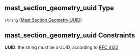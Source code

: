 ## mast_section_geometry_uuid Type

`string` ([Mast Section Geometry UUID](iea43_wra_data_model-properties-measurement-location-measurement-location-properties-measurement-point-items-properties-mounting-arrangement-items-properties-mast-section-geometry-uuid.md))

## mast_section_geometry_uuid Constraints

**UUID**: the string must be a UUID, according to [RFC 4122](https://tools.ietf.org/html/rfc4122 "check the specification")
